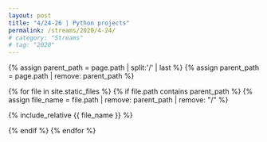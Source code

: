 ```yaml
---
layout: post
title: "4/24-26 | Python projects"
permalink: /streams/2020/4-24/
# category: "Streams"
# tag: "2020"
---
```


{% assign parent_path = page.path | split:'/' | last %}
{% assign parent_path = page.path | remove:  parent_path %}

{% for file in site.static_files %}
{% if file.path contains parent_path %}
{% assign file_name = file.path | remove:  parent_path | remove:  "/" %}

{% include_relative {{ file_name }} %}

{% endif %}
{% endfor %}